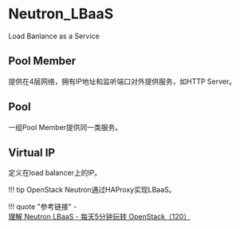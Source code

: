 # Neutron_LBaaS

Load Banlance as a Service

## Pool Member

提供在4层网络，拥有IP地址和监听端口对外提供服务，如HTTP Server。

## Pool

一组Pool Member提供同一类服务。

## Virtual IP

定义在load balancer上的IP。

!!! tip
    OpenStack Neutron通过HAProxy实现LBaaS。


!!! quote "参考链接"
    - [理解 Neutron LBaaS - 每天5分钟玩转 OpenStack（120）](https://www.cnblogs.com/CloudMan6/p/6123853.html)

